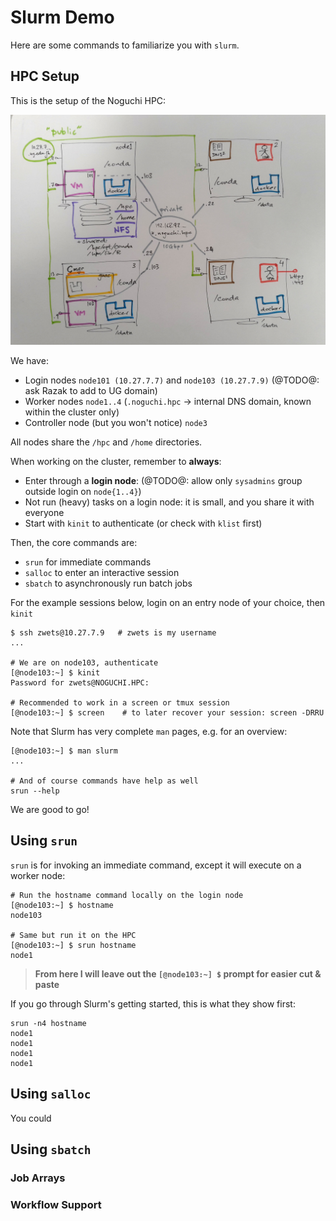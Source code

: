 # Slurm Demo

Here are some commands to familiarize you with `slurm`.


## HPC Setup

This is the setup of the Noguchi HPC:

![HPC Diagram](hpc-diagram.jpg)

We have:

 * Login nodes `node101 (10.27.7.7)` and `node103 (10.27.7.9)` (@TODO@: ask Razak to add to UG domain)
 * Worker nodes `node1..4` (`.noguchi.hpc` -> internal DNS domain, known within the cluster only)
 * Controller node (but you won't notice) `node3`

All nodes share the `/hpc` and `/home` directories.

When working on the cluster, remember to **always**:

 * Enter through a **login node**: (@TODO@: allow only `sysadmins` group outside login on `node{1..4}`)
 * Not run (heavy) tasks on a login node: it is small, and you share it with everyone
 * Start with `kinit` to authenticate (or check with `klist` first)

Then, the core commands are:

 * `srun` for immediate commands
 * `salloc` to enter an interactive session
 * `sbatch` to asynchronously run batch jobs

For the example sessions below, login on an entry node of your choice, then `kinit`

    $ ssh zwets@10.27.7.9   # zwets is my username
    ...

    # We are on node103, authenticate
    [@node103:~] $ kinit
    Password for zwets@NOGUCHI.HPC: 

    # Recommended to work in a screen or tmux session
    [@node103:~] $ screen    # to later recover your session: screen -DRRU

Note that Slurm has very complete `man` pages, e.g. for an overview:

    [@node103:~] $ man slurm
    ...

    # And of course commands have help as well
    srun --help

We are good to go!


## Using `srun`

`srun` is for invoking an immediate command, except it will execute on a worker node:

    # Run the hostname command locally on the login node
    [@node103:~] $ hostname
    node103

    # Same but run it on the HPC
    [@node103:~] $ srun hostname
    node1

> **From here I will leave out the `[@node103:~] $` prompt for easier cut & paste**

If you go through Slurm's getting started, this is what they show first:

    srun -n4 hostname
    node1
    node1
    node1
    node1


## Using `salloc`

You could 

## Using `sbatch`


### Job Arrays


### Workflow Support


